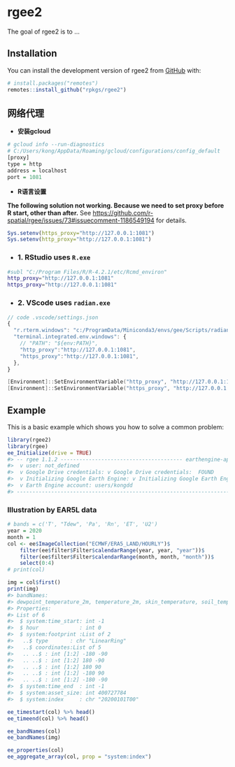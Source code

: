 
<!-- README.md is generated from README.Rmd. Please edit that file -->

# rgee2

<!-- badges: start -->
<!-- badges: end -->

The goal of rgee2 is to …

## Installation

You can install the development version of rgee2 from
[GitHub](https://github.com/) with:

``` r
# install.packages("remotes")
remotes::install_github("rpkgs/rgee2")
```


## 网络代理

- **安装gcloud**
```R
# gcloud info --run-diagnostics
# C:/Users/kong/AppData/Roaming/gcloud/configurations/config_default
[proxy]
type = http
address = localhost
port = 1081
```

- **R语言设置**

**The following solution not working. Because we need to set proxy before R start, other than after.**
See <https://github.com/r-spatial/rgee/issues/73#issuecomment-1186549194> for details.

```R
Sys.setenv(https_proxy="http://127.0.0.1:1081")
Sys.setenv(http_proxy="http://127.0.0.1:1081")
```

- ### 1. RStudio uses `R.exe`

```bash
#subl "C:/Program Files/R/R-4.2.1/etc/Rcmd_environ"
http_proxy="http://127.0.0.1:1081"
https_proxy="http://127.0.0.1:1081"
```

- ### 2. VScode uses `radian.exe`

```javascript
// code .vscode/settings.json
{
  "r.rterm.windows": "c:/ProgramData/Miniconda3/envs/gee/Scripts/radian.exe",
  "terminal.integrated.env.windows": {
    // "PATH": "${env:PATH}",
    "http_proxy":"http://127.0.0.1:1081",
    "https_proxy":"http://127.0.0.1:1081",
  },
}
```

```powershell
[Environment]::SetEnvironmentVariable("http_proxy", "http://127.0.0.1:1081", [System.EnvironmentVariableTarget]::User)
[Environment]::SetEnvironmentVariable("https_proxy", "http://127.0.0.1:1081", [System.EnvironmentVariableTarget]::User)
```

## Example

This is a basic example which shows you how to solve a common problem:

``` r
library(rgee2)
library(rgee)
ee_Initialize(drive = TRUE)
#> -- rgee 1.1.2 --------------------------------------- earthengine-api 0.1.280 -- 
#>  v user: not_defined
#>  v Google Drive credentials: v Google Drive credentials:  FOUND
#>  v Initializing Google Earth Engine: v Initializing Google Earth Engine:  DONE!
#>  v Earth Engine account: users/kongdd 
#> --------------------------------------------------------------------------------
```

### Illustration by EAR5L data

``` r
# bands = c('T', "Tdew", 'Pa', 'Rn', 'ET', 'U2')
year = 2020
month = 1
col <- ee$ImageCollection("ECMWF/ERA5_LAND/HOURLY")$
    filter(ee$filter$Filter$calendarRange(year, year, "year"))$
    filter(ee$filter$Filter$calendarRange(month, month, "month"))$
    select(0:4)
# print(col)

img = col$first()
print(img)
#> bandNames: 
#> dewpoint_temperature_2m, temperature_2m, skin_temperature, soil_temperature_level_1, soil_temperature_level_2
#> Properties: 
#> List of 6
#>  $ system:time_start: int -1
#>  $ hour             : int 0
#>  $ system:footprint :List of 2
#>   ..$ type       : chr "LinearRing"
#>   ..$ coordinates:List of 5
#>   .. ..$ : int [1:2] -180 -90
#>   .. ..$ : int [1:2] 180 -90
#>   .. ..$ : int [1:2] 180 90
#>   .. ..$ : int [1:2] -180 90
#>   .. ..$ : int [1:2] -180 -90
#>  $ system:time_end  : int -1
#>  $ system:asset_size: int 400727784
#>  $ system:index     : chr "20200101T00"
```

``` r
ee_timestart(col) %>% head()
ee_timeend(col) %>% head()

ee_bandNames(col)
ee_bandNames(img)

ee_properties(col)
ee_aggregate_array(col, prop = "system:index")
```
